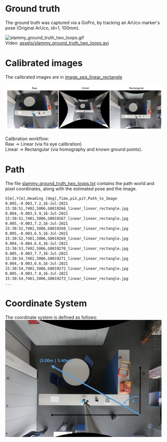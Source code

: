 # Ground truth

The ground truth was captured via a GoPro, by tracking an ArUco marker's pose (Original ArUco, id=1, 100mm).

<img src="assets/slammy_ground_truth_two_loops.gif" alt="slammy_ground_truth_two_loops.gif"  hight="500"/> </br>
Video: [assets/slammy_ground_truth_two_loops.avi](assets/slammy_ground_truth_two_loops.avi)

# Calibrated images
The calibrated images are in [image_seq_linear_rectangle](image_seq_linear_rectangle)

<img src="assets/slammy_cam_calibartion_workflow.jpg" alt="slammy_cam_calibartion_workflow" width="900"/>

Calibration workflow: <br>
Raw -> Linear (via fis eye calibration) <br>
Linear -> Rectangular (via homography and known ground points).
# Path
The file [slammy_ground_truth_two_loops.txt](slammy_ground_truth_two_loops.txt) contains the path world and pixel coordinates, along with the estimated pose and the image.
```
X[m],Y[m],Heading [deg],Time,piX,piY,Path_to_Image
0.005,-0.003,7.2,16-Jul-2021 15:30:51,7402,5006,G0019266_linear_linear_rectangle.jpg
0.004,-0.003,5.9,16-Jul-2021 15:30:51,7401,5006,G0019267_linear_linear_rectangle.jpg
0.005,-0.003,7.2,16-Jul-2021 15:30:52,7402,5006,G0019268_linear_linear_rectangle.jpg
0.005,-0.003,6.5,16-Jul-2021 15:30:52,7401,5006,G0019269_linear_linear_rectangle.jpg
0.004,-0.004,6.6,16-Jul-2021 15:30:53,7402,5006,G0019270_linear_linear_rectangle.jpg
0.005,-0.003,7.7,16-Jul-2021 15:30:54,7402,5006,G0019271_linear_linear_rectangle.jpg
0.004,-0.003,6.6,16-Jul-2021 15:30:54,7402,5006,G0019272_linear_linear_rectangle.jpg
0.005,-0.003,7.8,16-Jul-2021 15:30:54,7401,5006,G0019273_linear_linear_rectangle.jpg
...
```

# Coordinate System
The coordinate system is defined as follows:<br>
<img src="assets/slammy_office_crs.jpg" alt="slammy_office_crs" width="500"/>
